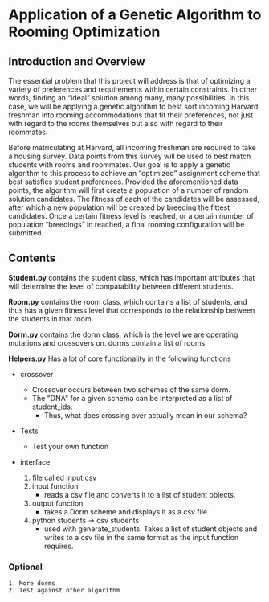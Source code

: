 # Application of a Genetic Algorithm to Rooming Optimization

## Introduction and Overview 
The essential problem that this project will address is that of optimizing a variety of preferences and requirements within certain constraints. In other words, finding an “ideal” solution among many, many possibilities. In this case, we will be applying a genetic algorithm to best sort incoming Harvard freshman into rooming accommodations that fit their preferences, not just with regard to the rooms themselves but also with regard to their roommates. 

Before matriculating at Harvard, all incoming freshman are required to take a housing survey. Data points from this survey will be used to best match students with rooms and roommates. Our goal is to apply a genetic algorithm to this process to achieve an “optimized” assignment scheme that best satisfies student preferences. Provided the aforementioned data points, the algorithm will first create a population of a number of random solution candidates. The fitness of each of the candidates will be assessed, after which a new population will be created by breeding the fittest candidates. Once a certain fitness level is reached, or a certain number of population “breedings” in reached, a final rooming configuration will be submitted.

## Contents

**Student.py** contains the student class, which has important attributes that will determine the level of compatability between different students.

**Room.py** contains the room class, which contains a list of students, and thus has a given fitness level that corresponds to the relationship between the students in that room.

**Dorm.py** contains the dorm class, which is the level we are operating mutations and crossovers on. dorms contain a list of rooms

**Helpers.py** Has a lot of core functionality in the following functions
  - crossover
  	- Crossover occurs between two schemes of the same dorm. 
  	- The "DNA" for a given schema can be interpreted as a list of student_ids.
  	  - Thus, what does crossing over actually mean in our schema?
  - Tests
  	- Test your own function

  - interface
  	1. file called input.csv 
  	2. input function
  		- reads a csv file and converts it to a list of student objects.
  	3. output function
  		- takes a Dorm scheme and displays it as a csv file
  	4. python students -> csv students
  		- used with generate_students. Takes a list of student objects and writes to a csv file in the same format as the input function requires.
  	
### Optional
	1. More dorms
	2. Test against other algorithm



